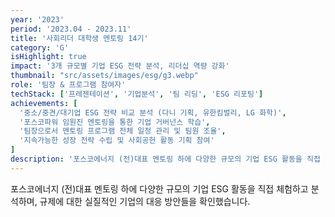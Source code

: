 ```yaml
---
year: '2023'
period: '2023.04 - 2023.11'
title: '사회리더 대학생 멘토링 14기'
category: 'G'
isHighlight: true
impact: '3개 규모별 기업 ESG 전략 분석, 리더십 역량 강화'
thumbnail: "src/assets/images/esg/g3.webp"
role: '팀장 & 프로그램 참여자'
techStack: ['프레젠테이션', '기업분석', '팀 리딩', 'ESG 리포팅']
achievements: [
  '중소/중견/대기업 ESG 전략 비교 분석 (다니 기획, 유한킴벌리, LG 화학)',
  '포스코파워 임원진 멘토링을 통한 기업 거버넌스 학습',
  '팀장으로서 멘토링 프로그램 전체 일정 관리 및 팀원 조율',
  '지속가능한 성장 전략 수립 및 사회공헌 활동 기획 참여'
]
description: '포스코에너지 (전)대표 멘토링 하에 다양한 규모의 기업 ESG 활동을 직접 체험하고 분석하며, 규제에 대한 실질적인 기업의 대응 방안들을 확인했습니다.'
---
```

포스코에너지 (전)대표 멘토링 하에 다양한 규모의 기업 ESG 활동을 직접 체험하고 분석하며, 규제에 대한 실질적인 기업의 대응 방안들을 확인했습니다.